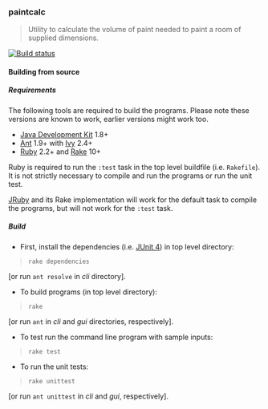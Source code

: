 ### paintcalc
> Utility to calculate the volume of paint needed to paint a room of supplied dimensions.

[![Build status](https://ci.appveyor.com/api/projects/status/l1claxd9mrq3onaa?svg=true)](https://ci.appveyor.com/project/stpettersens/paintcalc)

#### Building from source

##### Requirements

The following tools are required to build the programs. Please note these versions are known to work, earlier versions might work too.

* [Java Development Kit](http://java.sun.com) 1.8+
* [Ant](https://ant.apache.org) 1.9+ with [Ivy](https://ant.apache.org/ivy) 2.4+
* [Ruby](https://www.ruby-lang.org/en) 2.2+ and [Rake](https://ruby.github.io/rake) 10+

Ruby is required to run the `:test` task in the top level
buildfile (i.e. `Rakefile`). It is not strictly necessary to compile and run the programs or run the unit test. 

[JRuby](http://jruby.org) and its Rake implementation will work for the default task to compile the programs, but will not work for the `:test` task.

##### Build

* First, install the dependencies (i.e. [JUnit 4](http://junit.org/junit4))
in top level directory:

> `rake dependencies`

[or run `ant resolve` in *cli* directory].

* To build programs (in top level directory):

> `rake`

[or run `ant` in *cli* and *gui* directories, respectively].

* To test run the command line program with sample inputs:

> `rake test`

* To run the unit tests:

> `rake unittest`

[or run `ant unittest` in *cli* and *gui*, respectively].
